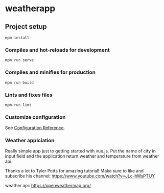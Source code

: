 # weatherapp

## Project setup
```
npm install
```

### Compiles and hot-reloads for development
```
npm run serve
```

### Compiles and minifies for production
```
npm run build
```

### Lints and fixes files
```
npm run lint
```

### Customize configuration
See [Configuration Reference](https://cli.vuejs.org/config/).

### Weather applciation
Really simple app just to getting started with vue.js.
Put the name of city in input field and the application return weather and temperature from weather api.

Thanks a lot to Tyler Potts for amazing tutorial!
Make sure to like and subscribe his channel: https://www.youtube.com/watch?v=JLc-hWsPTUY

weather api: https://openweathermap.org/
